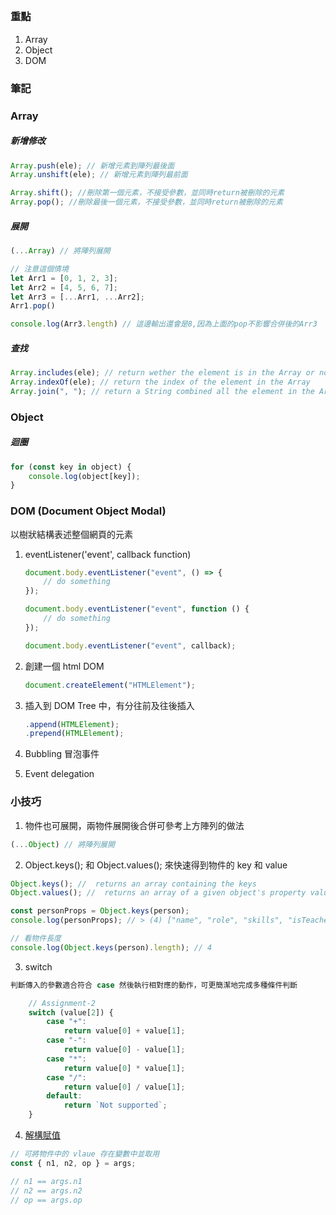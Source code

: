 ##

### 重點

1. Array
2. Object
3. DOM

### 筆記

### Array

##### 新增修改

```javascript
Array.push(ele); // 新增元素到陣列最後面
Array.unshift(ele); // 新增元素到陣列最前面

Array.shift(); //刪除第一個元素，不接受參數，並同時return被刪除的元素
Array.pop(); //刪除最後一個元素，不接受參數，並同時return被刪除的元素
```

##### 展開

```javascript
(...Array) // 將陣列展開

// 注意這個情境
let Arr1 = [0, 1, 2, 3];
let Arr2 = [4, 5, 6, 7];
let Arr3 = [...Arr1, ...Arr2];
Arr1.pop()

console.log(Arr3.length) // 這邊輸出還會是8,因為上面的pop不影響合併後的Arr3


```

##### 查找

```javascript
Array.includes(ele); // return wether the element is in the Array or not
Array.indexOf(ele); // return the index of the element in the Array
Array.join(", "); // return a String combined all the element in the Array and linked with ", "
```

### Object

##### 迴圈

```javascript
for (const key in object) {
    console.log(object[key]);
}
```

### DOM (Document Object Modal)

以樹狀結構表述整個網頁的元素

1. eventListener('event', callback function)

    ```javascript
    document.body.eventListener("event", () => {
        // do something
    });

    document.body.eventListener("event", function () {
        // do something
    });

    document.body.eventListener("event", callback);
    ```

2. 創建一個 html DOM

    ```javascript
    document.createElement("HTMLElement");
    ```

3. 插入到 DOM Tree 中，有分往前及往後插入

    ```javascript
    .append(HTMLElement);
    .prepend(HTMLElement);
    ```

4. Bubbling 冒泡事件
5. Event delegation

### 小技巧

1. 物件也可展開，兩物件展開後合併可參考上方陣列的做法

```javascript
(...Object) // 將陣列展開
```

2.  Object.keys(); 和 Object.values(); 來快速得到物件的 key 和 value

```javascript
Object.keys(); //  returns an array containing the keys
Object.values(); //  returns an array of a given object's property values

const personProps = Object.keys(person);
console.log(personProps); // > (4) ["name", "role", "skills", "isTeacher"]

// 看物件長度
console.log(Object.keys(person).length); // 4
```

3. switch

```javascript
判斷傳入的參數適合符合 case 然後執行相對應的動作，可更簡潔地完成多種條件判斷

    // Assignment-2
    switch (value[2]) {
        case "+":
            return value[0] + value[1];
        case "-":
            return value[0] - value[1];
        case "*":
            return value[0] * value[1];
        case "/":
            return value[0] / value[1];
        default:
            return `Not supported`;
    }

```

4. [解構賦值](https://developer.mozilla.org/zh-TW/docs/Web/JavaScript/Reference/Operators/Destructuring_assignment)

```javascript
// 可將物件中的 vlaue 存在變數中並取用
const { n1, n2, op } = args;

// n1 == args.n1
// n2 == args.n2
// op == args.op
```
